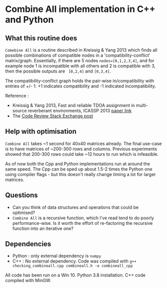 # Combine All implementation in C++ and Python 

## What this routine does
```Comebine All``` is a routine described in Kreissig & Yang 2013 which finds
all possible combinations of compatible nodes in a 'compatibility-conflict' matrix/graph. 
Essentially, if there are 5 nodes ```nodes=[0,1,2,3,4]```, and for example node 1 is 
incompatible with all others and 2 is compatible with 3, then the possible outputs
are ``` [0,2,4]``` and ```[0,3,4]```. 

The compatibility-conflict graph holds the pair-wise in/compatibility with entries of
+/- 1. +1 indicates compatibility and -1 indicated incompatibility. 

Reference : 
* Kreissig & Yang 2013, Fast and reliable TDOA assignment in multi-source reverberant environments, ICASSP 2013
  [paper link](https://ieeexplore.ieee.org/abstract/document/6637668?casa_token=3oKOQUJRuWQAAAAA:JNbwI-gf0m0ozfAKbAQJzblq8qE-NPTJ49hgJILMxG_2ZM9MJOt4PQOvPEQn9TXJZSzD_ON6YA)
* The [Code Review Stack Exchange post](https://codereview.stackexchange.com/questions/278668/optimising-compatibility-conflict-graph-solution-python-recursive-routine)

## Help with optimisation
```Combine All``` takes ~1 second for 40x40 matrices already. The final use-case is 
to have matrices of ~200-300 rows and columns. Previous experiments showed that 
200-300 rows could take ~12 hours to run which is infeasible. 

As of now both the Cpp and Python implementations run at around the same speed. 
The Cpp can be sped up about 1.5-2 times the Python one using compiler flags - but this
doesn't really change timing a lot for larger matrices. 

## Questions
* Can you think of data structures and operations that could be optimised?
* ```Combine All``` is a recursive function, which I've read tend to do poorly performance-wise. 
	Is it worth the effort of re-factoring the recursive function into an iterative one? 
	
	
## Dependencies

* Python : only external dependency is ```numpy```
* C++ : No external dependency. Code was compiled with ```g++ checking_combineall.cpp combineall.h -o combineall_cpp ```

All code has been run on a Win 10. Python 3.8 installation. C++ code compiled with 
MinGW.